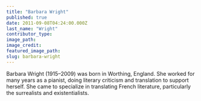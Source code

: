```yaml
---
title: "Barbara Wright"
published: true
date: 2011-09-08T04:24:00.000Z
last_name: "Wright"
contributor_type:
image_path:
image_credit:
featured_image_path:
slug: barbara-wright
---
```


Barbara Wright (1915–2009) was born in Worthing, England. She worked for many years as a pianist, doing literary criticism and translation to support herself. She came to specialize in translating French literature, particularly the surrealists and existentialists.

